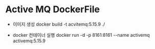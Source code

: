 # Active MQ DockerFile

- 이미지 생성
docker build -t acvitemq:5.15.9 ./ 

- docker 컨테이너 실행
docker run -d -p 8161:8161 --name activemq activemq:5.15.9

 

